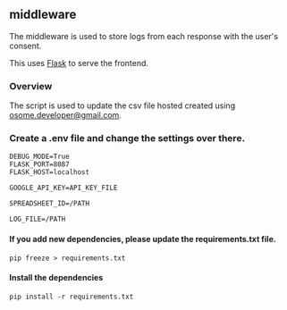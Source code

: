 ## middleware

The middleware is used to store logs from each response with the user's consent.

This uses [Flask](https://flask.palletsprojects.com/en/2.0.x/) to serve the frontend.

### Overview
 
The script is used to update the csv file hosted created using osome.developer@gmail.com. 

### Create a .env file and change the settings over there. 
```
DEBUG_MODE=True
FLASK_PORT=8087
FLASK_HOST=localhost

GOOGLE_API_KEY=API_KEY_FILE

SPREADSHEET_ID=/PATH

LOG_FILE=/PATH
```

#### If you add new dependencies, please update the requirements.txt file.
```
pip freeze > requirements.txt
```

#### Install the dependencies
```
pip install -r requirements.txt
```



